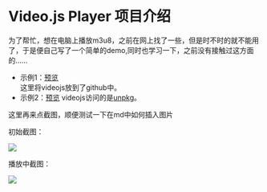 # Video.js Player 项目介绍  
为了帮忙，想在电脑上播放m3u8，之前在网上找了一些，但是时不时的就不能用了，于是便自己写了一个简单的demo,同时也学习一下，之前没有接触过这方面的……  
* 示例1：[预览](https://xiaodu114.github.io/html-js-css/js-demo/VideojsPlayer/index.html)  
    这里将videojs放到了github中。
* 示例2：[预览](https://xiaodu114.github.io/html-js-css/js-demo/VideojsPlayer/index-unpkg.html)
    videojs访问的是[unpkg](https://unpkg.com/)。

这里再来点截图，顺便测试一下在md中如何插入图片  

初始截图：  

![](https://xiaodu114.github.io/html-js-css/js-demo/VideojsPlayer/images/1.png)

播放中截图：  

![](https://xiaodu114.github.io/html-js-css/js-demo/VideojsPlayer/images/2.png)